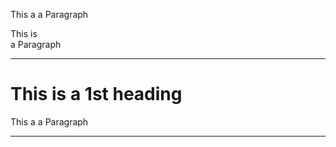 <!DOCTYPE html>
<html lang="en">
<head>
    <meta charset="UTF-8">
    <meta http-equiv="X-UA-Compatible" content="IE=edge">
    <meta name="viewport" content="width=device-width, initial-scale=1.0">
    <title>Paragraph</title>
</head>
<body>
    <p>This a a Paragraph </p>
    <p>This is <br> a Paragraph </p>
    <hr> 
    <h1> This is a 1st heading </h1>
    <p>This a a Paragraph </p>
    <hr> 
    
</body>
</html>
